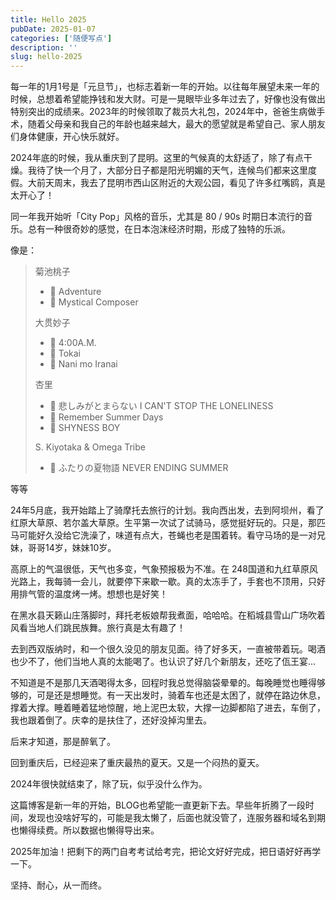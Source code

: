 ```yaml
---
title: Hello 2025
pubDate: 2025-01-07
categories: ['随便写点']
description: ''
slug: hello-2025
---
```


每一年的1月1号是「元旦节」，也标志着新一年的开始。以往每年展望未来一年的时候，总想着希望能挣钱和发大财。可是一晃眼毕业多年过去了，好像也没有做出特别突出的成绩来。2023年的时候领取了裁员大礼包，2024年中，爸爸生病做手术，随着父母亲和我自己的年龄也越来越大，最大的愿望就是希望自己、家人朋友们身体健康，开心快乐就好。

2024年底的时候，我从重庆到了昆明。这里的气候真的太舒适了，除了有点干燥。我待了快一个月了，大部分日子都是阳光明媚的天气，连候鸟们都来这里度假。大前天周末，我去了昆明市西山区附近的大观公园，看见了许多红嘴鸥，真是太开心了！

同一年我开始听「City Pop」风格的音乐，尤其是 80 / 90s 时期日本流行的音乐。总有一种很奇妙的感觉，在日本泡沫经济时期，形成了独特的乐派。

像是：

> 菊池桃子
>
> - 🎵 Adventure
> - 🎵 Mystical Composer
>
> 大贯妙子
>
> - 🎵 4:00A.M.
> - 🎵 Tokai
> - 🎵 Nani mo Iranai
>
> 杏里
>
> - 🎵 悲しみがとまらない I CAN'T STOP THE LONELINESS
> - 🎵 Remember Summer Days
> - 🎵 SHYNESS BOY
>
> S. Kiyotaka & Omega Tribe
>
> - 🎵 ふたりの夏物語 NEVER ENDING SUMMER

等等

24年5月底，我开始踏上了骑摩托去旅行的计划。我向西出发，去到阿坝州，看了红原大草原、若尔盖大草原。生平第一次试了试骑马，感觉挺好玩的。只是，那匹马可能好久没给它洗澡了，味道有点大，苍蝇也老是围着转。看守马场的是一对兄妹，哥哥14岁，妹妹10岁。

高原上的气温很低，天气也多变，气象预报极为不准。在 248国道和九红草原风光路上，我每骑一会儿，就要停下来歇一歇。真的太冻手了，手套也不顶用，只好用排气管的温度烤一烤。想想也是好笑！

在黑水县天籁山庄落脚时，拜托老板娘帮我煮面，哈哈哈。在稻城县雪山广场吹着风看当地人们跳民族舞。旅行真是太有趣了！

去到西双版纳时，和一个很久没见的朋友见面。待了好多天，一直被带着玩。喝酒也少不了，他们当地人真的太能喝了。也认识了好几个新朋友，还吃了佤王宴...

不知道是不是那几天酒喝得太多，回程时我总觉得脑袋晕晕的。每晚睡觉也睡得够够的，可是还是想睡觉。有一天出发时，骑着车也还是太困了，就停在路边休息，撑着大撑。睡着睡着猛地惊醒，地上泥巴太软，大撑一边脚都陷了进去，车倒了，我也跟着倒了。庆幸的是扶住了，还好没掉沟里去。

后来才知道，那是醉氧了。

回到重庆后，已经迎来了重庆最热的夏天。又是一个闷热的夏天。

2024年很快就结束了，除了玩，似乎没什么作为。

这篇博客是新一年的开始，BLOG也希望能一直更新下去。早些年折腾了一段时间，发现也没啥好写的，可能是我太懒了，后面也就没管了，连服务器和域名到期也懒得续费。所以数据也懒得导出来。

2025年加油！把剩下的两门自考考试给考完，把论文好好完成，把日语好好再学一下。

坚持、耐心，从一而终。
